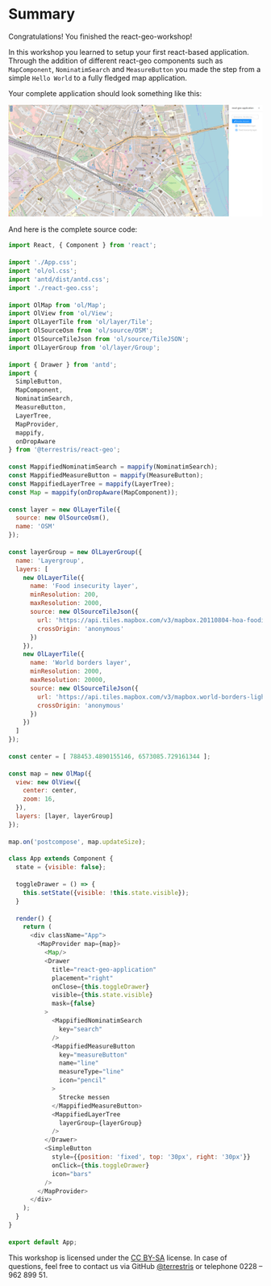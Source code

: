 # Summary

Congratulations! You finished the react-geo-workshop!

In this workshop you learned to setup your first react-based application. Through the addition of different react-geo components such as `MapComponent`, `NominatimSearch` and `MeasureButton` you made the step from a simple `Hello World` to a fully fledged map application.

Your complete application should look something like this:

[![](../screenshots/summary.png)](../screenshots/summary.png)

And here is the complete source code:

```javascript
import React, { Component } from 'react';

import './App.css';
import 'ol/ol.css';
import 'antd/dist/antd.css';
import './react-geo.css';

import OlMap from 'ol/Map';
import OlView from 'ol/View';
import OlLayerTile from 'ol/layer/Tile';
import OlSourceOsm from 'ol/source/OSM';
import OlSourceTileJson from 'ol/source/TileJSON';
import OlLayerGroup from 'ol/layer/Group';

import { Drawer } from 'antd';
import {
  SimpleButton,
  MapComponent,
  NominatimSearch,
  MeasureButton,
  LayerTree,
  MapProvider,
  mappify,
  onDropAware
} from '@terrestris/react-geo';

const MappifiedNominatimSearch = mappify(NominatimSearch);
const MappifiedMeasureButton = mappify(MeasureButton);
const MappifiedLayerTree = mappify(LayerTree);
const Map = mappify(onDropAware(MapComponent));

const layer = new OlLayerTile({
  source: new OlSourceOsm(),
  name: 'OSM'
});

const layerGroup = new OlLayerGroup({
  name: 'Layergroup',
  layers: [
    new OlLayerTile({
      name: 'Food insecurity layer',
      minResolution: 200,
      maxResolution: 2000,
      source: new OlSourceTileJson({
        url: 'https://api.tiles.mapbox.com/v3/mapbox.20110804-hoa-foodinsecurity-3month.json?secure',
        crossOrigin: 'anonymous'
      })
    }),
    new OlLayerTile({
      name: 'World borders layer',
      minResolution: 2000,
      maxResolution: 20000,
      source: new OlSourceTileJson({
        url: 'https://api.tiles.mapbox.com/v3/mapbox.world-borders-light.json?secure',
        crossOrigin: 'anonymous'
      })
    })
  ]
});

const center = [ 788453.4890155146, 6573085.729161344 ];

const map = new OlMap({
  view: new OlView({
    center: center,
    zoom: 16,
  }),
  layers: [layer, layerGroup]
});

map.on('postcompose', map.updateSize);

class App extends Component {
  state = {visible: false};

  toggleDrawer = () => {
    this.setState({visible: !this.state.visible});
  }

  render() {
    return (
      <div className="App">
        <MapProvider map={map}>
          <Map/>
          <Drawer
            title="react-geo-application"
            placement="right"
            onClose={this.toggleDrawer}
            visible={this.state.visible}
            mask={false}
          >
            <MappifiedNominatimSearch
              key="search"
            />
            <MappifiedMeasureButton
              key="measureButton"
              name="line"
              measureType="line"
              icon="pencil"
            >
              Strecke messen
            </MappifiedMeasureButton>
            <MappifiedLayerTree
              layerGroup={layerGroup}
            />
          </Drawer>
          <SimpleButton
            style={{position: 'fixed', top: '30px', right: '30px'}}
            onClick={this.toggleDrawer}
            icon="bars"
          />
        </MapProvider>
      </div>
    );
  }
}

export default App;
```

This workshop is licensed under the [CC BY-SA](http://creativecommons.org/licenses/by-sa/2.0/) license. In case of questions, feel free to contact us via GitHub [@terrestris](https://github.com/terrestris) or telephone 0228 – 962 899 51.
